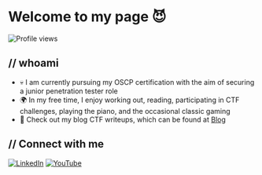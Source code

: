 # Welcome to my page 😈

![Profile views](https://img.shields.io/badge/Profile%20views-1,440-blue)

## // whoami

- 💀 I am currently pursuing my OSCP certification with the aim of securing a junior penetration tester role
- 🌍 In my free time, I enjoy working out, reading, participating in CTF challenges, playing the piano, and the occasional classic gaming
- 📝 Check out my blog CTF writeups, which can be found at [Blog](https://jigsaws64.github.io/)


## // Connect with me

[![LinkedIn](https://img.shields.io/badge/CJ%20ODDO-0077B5?style=for-the-badge&logo=linkedin&logoColor=white)](https://www.linkedin.com/in/cjoddo/)
[![YouTube](https://img.shields.io/badge/JIGSAW64-FF0000?style=for-the-badge&logo=youtube&logoColor=white)](https://www.youtube.com/channel/UCOpL5NKvSIVZ3iOxrAGAtzw)
